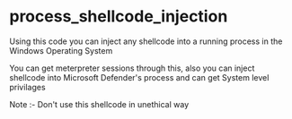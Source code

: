 # process_shellcode_injection
Using this code you can inject any shellcode into a running process in the Windows Operating System

You can get meterpreter sessions through this, also you can inject shellcode into Microsoft Defender's process and can get System level privilages

Note :- Don't use this shellcode in unethical way
